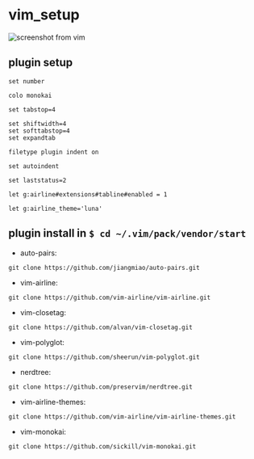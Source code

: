 # vim_setup
![screenshot from vim](https://github.com/kostea123/vim_setup/blob/main/1.png)
## plugin setup
```
set number

colo monokai

set tabstop=4
 
set shiftwidth=4
set softtabstop=4
set expandtab
 
filetype plugin indent on
 
set autoindent
 
set laststatus=2

let g:airline#extensions#tabline#enabled = 1

let g:airline_theme='luna'
```

## plugin install in ```$ cd ~/.vim/pack/vendor/start```

- auto-pairs: 
```
git clone https://github.com/jiangmiao/auto-pairs.git
```

- vim-airline:
```
git clone https://github.com/vim-airline/vim-airline.git
```

- vim-closetag: 
```
git clone https://github.com/alvan/vim-closetag.git
```

- vim-polyglot:
```
git clone https://github.com/sheerun/vim-polyglot.git
```

- nerdtree:    
```
git clone https://github.com/preservim/nerdtree.git
```

- vim-airline-themes:  
```
git clone https://github.com/vim-airline/vim-airline-themes.git
```

- vim-monokai:
```
git clone https://github.com/sickill/vim-monokai.git
```
